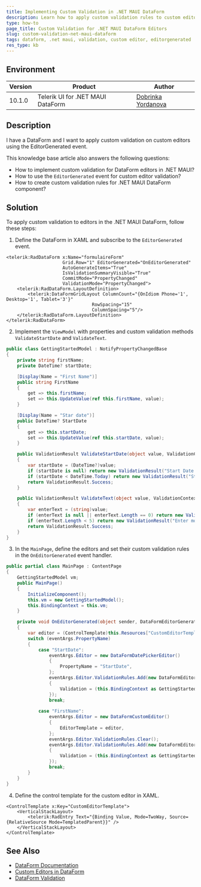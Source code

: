 ```yaml
---
title: Implementing Custom Validation in .NET MAUI DataForm
description: Learn how to apply custom validation rules to custom editors in the .NET MAUI DataForm component using the EditorGenerated event.
type: how-to
page_title: Custom Validation for .NET MAUI DataForm Editors
slug: custom-validation-net-maui-dataform
tags: dataform, .net maui, validation, custom editor, editorgenerated
res_type: kb
---
```


## Environment

| Version | Product | Author | 
| --- | --- | ---- | 
| 10.1.0 | Telerik UI for .NET MAUI DataForm  | [Dobrinka Yordanova](https://www.telerik.com/blogs/author/dobrinka-yordanova) | 

## Description

I have a DataForm and I want to apply custom validation on custom editors using the EditorGenerated event. 

This knowledge base article also answers the following questions:
- How to implement custom validation for DataForm editors in .NET MAUI?
- How to use the `EditorGenerated` event for custom editor validation?
- How to create custom validation rules for .NET MAUI DataForm component?

## Solution

To apply custom validation to editors in the .NET MAUI DataForm, follow these steps:

1. Define the DataForm in XAML and subscribe to the `EditorGenerated` event.

```xaml
<telerik:RadDataForm x:Name="formulaireForm" 
                     Grid.Row="1" EditorGenerated="OnEditorGenerated"
                     AutoGenerateItems="True"
                     IsValidationSummaryVisible="True"
                     CommitMode="PropertyChanged"
                     ValidationMode="PropertyChanged">
    <telerik:RadDataForm.LayoutDefinition>
        <telerik:DataFormGridLayout ColumnCount="{OnIdiom Phone='1', Desktop='1', Tablet='3'}"
                                RowSpacing="15"
                                ColumnSpacing="5"/>
    </telerik:RadDataForm.LayoutDefinition>
</telerik:RadDataForm>
```

2. Implement the `ViewModel` with properties and custom validation methods `ValidateStartDate` and `ValidateText`.

```csharp
public class GettingStartedModel : NotifyPropertyChangedBase
{
    private string firstName;
    private DateTime? startDate;

    [Display(Name = "First Name")]
    public string FirstName
    {
        get => this.firstName;
        set => this.UpdateValue(ref this.firstName, value);
    }

    [Display(Name = "Star date")]
    public DateTime? StartDate
    {
        get => this.startDate;
        set => this.UpdateValue(ref this.startDate, value);
    }

    public ValidationResult ValidateStartDate(object value, ValidationContext context)
    {
        var startDate = (DateTime?)value;
        if (startDate is null) return new ValidationResult("Start Date is required.");
        if (startDate < DateTime.Today) return new ValidationResult("Start Date cannot be in the past.");
        return ValidationResult.Success;
    }

    public ValidationResult ValidateText(object value, ValidationContext context)
    {
        var enterText = (string)value;
        if (enterText is null || enterText.Length == 0) return new ValidationResult("Text cannot be null");
        if (enterText.Length < 5) return new ValidationResult("Enter more than 5 symbols");
        return ValidationResult.Success;
    }
}
```

3. In the `MainPage`, define the editors and set their custom validation rules in the `OnEditorGenerated` event handler.

```csharp
public partial class MainPage : ContentPage
{
    GettingStartedModel vm;
    public MainPage()
    {
        InitializeComponent();
        this.vm = new GettingStartedModel();
        this.BindingContext = this.vm;
    }

    private void OnEditorGenerated(object sender, DataFormEditorGeneratedEventArgs eventArgs)
    {
        var editor = (ControlTemplate)this.Resources["CustomEditorTemplate"];
        switch (eventArgs.PropertyName)
        {
            case "StartDate":
                eventArgs.Editor = new DataFormDatePickerEditor()
                {
                    PropertyName = "StartDate",
                };
                eventArgs.Editor.ValidationRules.Add(new DataFormEditorCustomValidationRule
                {
                    Validation = (this.BindingContext as GettingStartedModel).ValidateStartDate,
                });
                break;
            
            case "FirstName":
                eventArgs.Editor = new DataFormCustomEditor()
                {
                    EditorTemplate = editor,
                };
                eventArgs.Editor.ValidationRules.Clear();
                eventArgs.Editor.ValidationRules.Add(new DataFormEditorCustomValidationRule
                {
                    Validation = (this.BindingContext as GettingStartedModel).ValidateText,
                });
                break;
        }
    }
}
```

4. Define the control template for the custom editor in XAML.

```xaml
<ControlTemplate x:Key="CustomEditorTemplate">
    <VerticalStackLayout>
        <telerik:RadEntry Text="{Binding Value, Mode=TwoWay, Source={RelativeSource Mode=TemplatedParent}}" />
    </VerticalStackLayout>
</ControlTemplate>
```

## See Also

- [DataForm Documentation](https://docs.telerik.com/devtools/maui/controls/dataform/overview)
- [Custom Editors in DataForm](https://docs.telerik.com/devtools/maui/controls/dataform/editors/custom-editor)
- [DataForm Validation](https://docs.telerik.com/devtools/maui/controls/dataform/validation)
